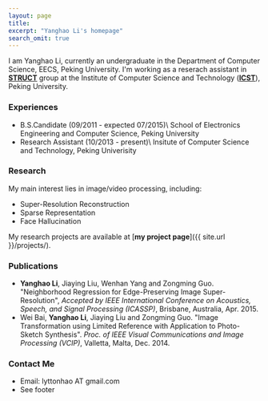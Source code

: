 ```yaml
---
layout: page
title: 
excerpt: "Yanghao Li's homepage"
search_omit: true
---
```


I am Yanghao Li, currently an undergraduate in the Department of Computer Science, EECS, Peking University. I'm working as a reserach assistant in [**STRUCT**](http://www.icst.pku.edu.cn/course/icb/struct.html) group at the Institute of Computer Science and Technology ([**ICST**](http://www.icst.pku.edu.cn)), Peking University.

### Experiences
* B.S.Candidate (09/2011 - expected 07/2015)\\
  School of Electronics Engineering and Computer Science, Peking University
* Research Assistant (10/2013 - present)\\
  Insitute of Computer Science and Technology, Peking Univerisity

### Research
My main interest lies in image/video processing, including:

* Super-Resolution Reconstruction
* Sparse Representation
* Face Hallucination

My research projects are available at [**my project page**]({{ site.url }}/projects/).

### Publications
* **Yanghao Li**, Jiaying Liu, Wenhan Yang and Zongming Guo. "Neighborhood Regression for Edge-Preserving Image Super-Resolution", *Accepted by IEEE International Conference on Acoustics, Speech, and Signal Processing (ICASSP)*, Brisbane, Australia, Apr. 2015.
* Wei Bai, **Yanghao Li**, Jiaying Liu and Zongming Guo. "Image Transformation using Limited Reference with Application to Photo-Sketch Synthesis". *Proc. of IEEE Visual Communications and Image Processing (VCIP)*, Valletta, Malta, Dec. 2014. 


### Contact Me
* Email: lyttonhao AT gmail.com
* See footer
